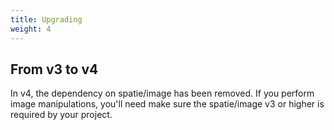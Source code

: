 ```yaml
---
title: Upgrading
weight: 4
---
```


## From v3 to v4

In v4, the dependency on spatie/image has been removed. If you perform image manipulations, you'll need make sure the spatie/image v3 or higher is required by your project.
